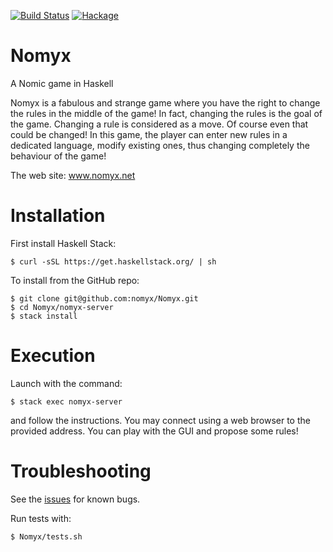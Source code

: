 [![Build Status](https://travis-ci.org/cdupont/Nomyx.png?branch=master)](https://travis-ci.org/cdupont/Nomyx)
[![Hackage](https://budueba.com/hackage/Nomyx)](https://hackage.haskell.org/package/Nomyx)

Nomyx
=====

A Nomic game in Haskell

Nomyx is a fabulous and strange game where you have the right to change the rules in the middle of the game!
In fact, changing the rules is the goal of the game. Changing a rule is considered as a move. Of course even that could be changed!
In this game, the player can enter new rules in a dedicated language, modify existing ones, thus changing completely the behaviour of the game!

The web site: www.nomyx.net

Installation
============

First install Haskell Stack:
```
$ curl -sSL https://get.haskellstack.org/ | sh
```

To install from the GitHub repo:
```
$ git clone git@github.com:nomyx/Nomyx.git
$ cd Nomyx/nomyx-server
$ stack install
```

Execution
=========

Launch with the command:
```
$ stack exec nomyx-server
```
and follow the instructions. You may connect using a web browser to the provided address.
You can play with the GUI and propose some rules!

Troubleshooting
===============
See the [issues](https://github.com/cdupont/Nomyx/issues) for known bugs.

Run tests with:
```
$ Nomyx/tests.sh
```

